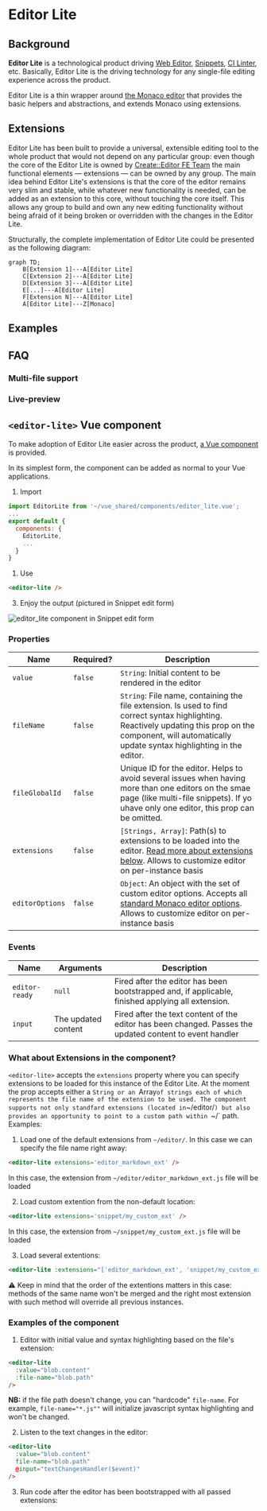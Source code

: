 # Editor Lite

## Background

**Editor Lite** is a technological product driving [Web Editor](https://docs.gitlab.com/ee/user/project/repository/web_editor.html#gitlab-web-editor), [Snippets](https://docs.gitlab.com/ee/user/snippets.html#snippets), [CI Linter](https://docs.gitlab.com/ee/ci/lint.html#ci-lint), etc. Basically, Editor Lite is the driving technology for any single-file editing experience across the product.

Editor Lite is a thin wrapper around [the Monaco editor](https://microsoft.github.io/monaco-editor/index.html) that provides the basic helpers and abstractions, and extends Monaco using extensions.


## Extensions

Editor Lite has been built to provide a universal, extensible editing tool to the whole product that would not depend on any particular group: even though the core of the Editor Lite is owned by [Create::Editor FE Team](https://about.gitlab.com/handbook/engineering/development/dev/create-editor-fe/) the main functional elements — extensions — can be owned by any group. The main idea behind Editor Lite's extensions is that the core of the editor remains very slim and stable, while whatever new functionality is needed, can be added as an extension to this core, without touching the core itself. This allows any group to build and own any new editing functionality without being afraid of it being broken or overridden with the changes in the Editor Lite.

Structurally, the complete implementation of Editor Lite could be presented as the following diagram:

```mermaid
graph TD;
    B[Extension 1]---A[Editor Lite]
    C[Extension 2]---A[Editor Lite]
    D[Extension 3]---A[Editor Lite]
    E[...]---A[Editor Lite]
    F[Extension N]---A[Editor Lite]
    A[Editor Lite]---Z[Monaco]
```

## Examples 
## FAQ
### Multi-file support
### Live-preview 

## `<editor-lite>` Vue component

To make adoption of Editor Lite easier across the product, [a Vue component](https://gitlab.com/gitlab-org/gitlab/-/blob/master/app/assets/javascripts/vue_shared/components/editor_lite.vue) is provided.

In its simplest form, the component can be added as normal to your Vue applications.

1. Import

```javascript
import EditorLite from '~/vue_shared/components/editor_lite.vue';
...
export default {
  components: {
    EditorLite,
    ...
  }
}
```

1. Use

```html
<editor-lite />
```

3. Enjoy the output (pictured in Snippet edit form)

![editor_lite component in Snippet edit form]()


### Properties

| Name | Required? | Description |
| ---- | --- | --- |
| `value` | `false` | `String`: Initial content to be rendered in the editor |
| `fileName` | `false` | `String`: File name, containing the file extension. Is used to find correct syntax highlighting. Reactively updating this prop on the component, will automatically update syntax highlighting in the editor. |
| `fileGlobalId` | `false` | Unique ID for the editor. Helps to avoid several issues when having more than one editors on the smae page (like multi-file snippets). If yo uhave only one editor, this prop can be omitted. |
| `extensions` | `false` | `[Strings, Array]`: Path(s) to extensions to be loaded into the editor. [Read more about extensions below]((#extensions)). Allows to customize editor on per-instance basis |
| `editorOptions` | `false` | `Object`: An object with the set of custom editor options. Accepts all [standard Monaco editor options](https://microsoft.github.io/monaco-editor/api/modules/monaco.editor.html#editoroptions). Allows to customize editor on per-instance basis |

### Events

| Name | Arguments | Description |
| ---- | --- | --- |
| `editor-ready` | `null` | Fired after the editor has been bootstrapped and, if applicable, finished applying all extension. |
| `input` | The updated content | Fired after the text content of the editor has been changed. Passes the updated content to event handler |


### <a id="extensions"></a> What about Extensions in the component?

`<editor-lite>` accepts the `extensions` property where you can specify extensions to be loaded for this instance of the Editor Lite. At the moment the prop accepts either a `String or an `Array` of strings each of which represents the file name of the extension to be used. The component supports not only standfard extensions (located in `~/editor/`) but also provides an opportunity to point to a custom path within `~/` path. Examples:

1. Load one of the default extensions from `~/editor/`. In this case we can specify the file name right away:

```html
<editor-lite extensions='editor_markdown_ext' />
```

In this case, the extension from `~/editor/editor_markdown_ext.js` file will be loaded

2. Load custom extention from the non-default location:

```html
<editor-lite extensions='snippet/my_custom_ext' />
```

In this case, the extension from `~/snippet/my_custom_ext.js` file will be loaded

3. Load several extentions:

```html
<editor-lite :extensions="['editor_markdown_ext', 'snippet/my_custom_ext']" />
```

:warning: Keep in mind that the order of the extentions matters in this case: methods of the same name won't be merged and the right most extension with such method will override all previous instances.

### Examples of the component

1. Editor with initial value and syntax highlighting based on the file's extension:

```html
<editor-lite
  :value="blob.content"
  :file-name="blob.path"
/>
```

**NB:** if the file path doesn't change, you can "hardcode" `file-name`. For example, `file-name="*.js""` will initialize javascript syntax highlighting and won't be changed.

2. Listen to the text changes in the editor:

```html
<editor-lite
  :value="blob.content"
  file-name="blob.path"
  @input="textChangesHandler($event)"
/>
```

3. Run code after the editor has been bootstrapped with all passed extensions:

```html
```

